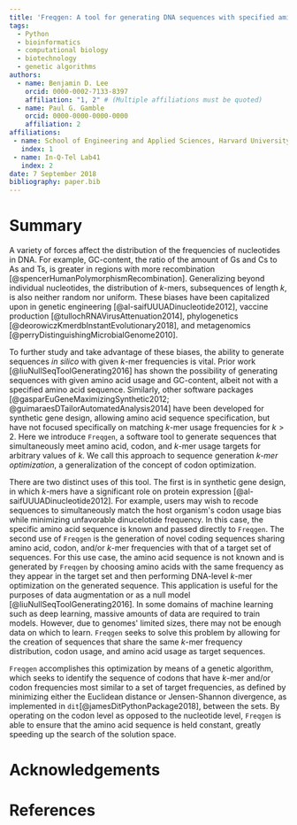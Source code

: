 ```yaml
---
title: 'Freqgen: A tool for generating DNA sequences with specified amino acid, codon, and $k$-mer frequencies'
tags:
  - Python
  - bioinformatics
  - computational biology
  - biotechnology
  - genetic algorithms
authors:
  - name: Benjamin D. Lee
    orcid: 0000-0002-7133-8397
    affiliation: "1, 2" # (Multiple affiliations must be quoted)
  - name: Paul G. Gamble
    orcid: 0000-0000-0000-0000
    affiliation: 2
affiliations:
 - name: School of Engineering and Applied Sciences, Harvard University
   index: 1
 - name: In-Q-Tel Lab41
   index: 2
date: 7 September 2018
bibliography: paper.bib
---
```


# Summary

A variety of forces affect the distribution of the frequencies of nucleotides in
DNA. For example, GC-content, the ratio of the amount of Gs and Cs to As and Ts,
is greater in regions with more recombination
[@spencerHumanPolymorphismRecombination]. Generalizing beyond individual
nucleotides, the distribution of $k$-mers, subsequences of length $k$, is also
neither random nor uniform. These biases have been capitalized upon in genetic
engineering [@al-saifUUUADinucleotide2012], vaccine production
[@tullochRNAVirusAttenuation2014], phylogenetics
[@deorowiczKmerdbInstantEvolutionary2018], and metagenomics
[@perryDistinguishingMicrobialGenome2010].

To further study and take advantage of these biases, the ability to generate
sequences *in silico* with given $k$-mer frequencies is vital. Prior work
[@liuNullSeqToolGenerating2016] has shown the possibility of generating
sequences with given amino acid usage and GC-content, albeit not with a
specified amino acid sequence. Similarly, other software packages
[@gasparEuGeneMaximizingSynthetic2012; @guimaraesDTailorAutomatedAnalysis2014]
have been developed for synthetic gene design, allowing amino acid sequence
specification, but have not focused specifically on matching $k$-mer usage
frequencies for $k>2$. Here we introduce `Freqgen`, a software tool to generate
sequences that simultaneously meet amino acid, codon, and $k$-mer usage targets
for arbitrary values of $k$. We call this approach to sequence generation
*$k$-mer optimization*, a generalization of the concept of codon optimization.

There are two distinct uses of this tool. The first is in synthetic gene design,
in which $k$-mers have a significant role on protein expression
[@al-saifUUUADinucleotide2012]. For example, users may wish to recode sequences
to simultaneously match the host organism's codon usage bias while minimizing
unfavorable dinucelotide frequency. In this case, the specific amino acid
sequence is known and passed directly to `Freqgen`. The second use of `Freqgen`
is the generation of novel coding sequences sharing amino acid, codon, and/or
$k$-mer frequencies with that of a target set of sequences. For this use case,
the amino acid sequence is not known and is generated by `Freqgen` by choosing
amino acids with the same frequency as they appear in the target set and then
performing DNA-level $k$-mer optimization on the generated
sequence. This application is useful for the purposes of data augmentation or as
a null model [@liuNullSeqToolGenerating2016]. In some domains of machine
learning such as deep learning, massive amounts of data are required to train
models. However, due to genomes' limited sizes, there may not be enough data on
which to learn. `Freqgen` seeks to solve this problem by allowing for the
creation of sequences that share the same $k$-mer frequency distribution, codon
usage, and amino acid usage as target sequences.

`Freqgen` accomplishes this optimization by means of a genetic algorithm, which
seeks to identify the sequence of codons that have $k$-mer and/or codon
frequencies most similar to a set of target frequencies, as defined by
minimizing either the Euclidean distance or Jensen-Shannon divergence, as
implemented in `dit`[@jamesDitPythonPackage2018], between the sets. By operating
on the codon level as opposed to the nucleotide level, `Freqgen` is able to
ensure that the amino acid sequence is held constant, greatly speeding up the
search of the solution space.

# Acknowledgements

# References
